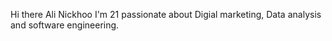 Hi there
Ali Nickhoo I'm 21 passionate about Digial marketing, Data analysis and software engineering. 
